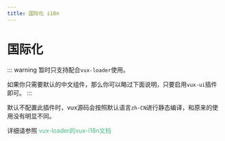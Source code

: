 ```yaml
---
title: 国际化 i18n
---
```


# 国际化

::: warning
暂时只支持配合`vux-loader`使用。

如果你只需要默认的中文组件，那么你可以略过下面说明，只要启用`vux-ui`插件即可。
:::

默认不配置此插件时，vux源码会按照默认语言`zh-CN`进行静态编译，和原来的使用没有明显不同。

详细请参照 <a router-link="/zh-CN/vux-loader?id=i18n" style="color:#42b983;">vux-loader的vux-i18n文档</a>